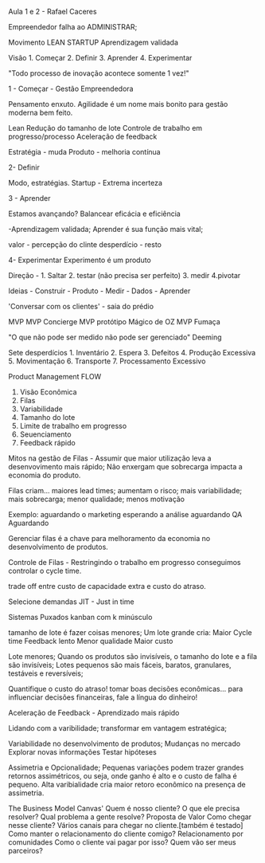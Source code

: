 Aula 1 e 2 - Rafael Caceres

 Empreendedor falha ao ADMINISTRAR;

 Movimento LEAN STARTUP
    Aprendizagem validada

Visão
    1. Começar
    2. Definir
    3. Aprender
    4. Experimentar

"Todo processo de inovação acontece somente 1 vez!"

1 - Começar - Gestão Empreendedora

Pensamento enxuto. Agilidade é um nome mais bonito para gestão moderna bem feito.

Lean
    Redução do tamanho de lote
    Controle de trabalho em progresso/processo
    Aceleração de feedback

Estratégia - muda
Produto - melhoria contínua

2- Definir

Modo, estratégias. 
Startup - Extrema incerteza

3 - Aprender

Estamos avançando?
Balancear eficácia e eficiência

-Aprendizagem validada; Aprender é sua função mais vital;

valor - percepção do clinte
desperdício - resto

4- Experimentar
    Experimento é um produto

Direção - 1. Saltar 2. testar (não precisa ser perfeito) 3. medir 4.pivotar

Ideias - Construir - Produto - Medir - Dados - Aprender

'Conversar com os clientes' - saia do prédio

MVP
    MVP Concierge
    MVP protótipo
    Mágico de OZ
    MVP Fumaça

"O que não pode ser medido não pode ser gerenciado" Deeming

Sete desperdícios
    1. Inventário
    2. Espera
    3. Defeitos
    4. Produção Excessiva
    5. Movimentação
    6. Transporte
    7. Processamento Excessivo

Product Management FLOW

1. Visão Econômica
2. Filas
3. Variabilidade
4. Tamanho do lote
5. Limite de trabalho em progresso
6. Seuenciamento
7. Feedback rápido

Mitos na gestão de Filas - Assumir que maior utilização leva a desenvovimento mais rápido;
Não enxergam que sobrecarga impacta a economia do produto.

Filas criam... maiores lead times; aumentam o risco; mais variabilidade; mais sobrecarga; menor qualidade; menos motivação

Exemplo:
aguardando o marketing
esperando a análise
aguardando QA
Aguardando

Gerenciar filas é a chave para melhoramento da economia no desenvolvimento de produtos.

Controle de Filas - Restringindo o trabalho em progresso conseguimos controlar o cycle time.

trade off entre custo de capacidade extra e custo do atraso.

Selecione demandas JIT - Just in time

Sistemas Puxados
kanban com k minúsculo

tamanho de lote é fazer coisas menores;
    Um lote grande cria:
        Maior Cycle time
        Feedback lento
        Menor qualidade
        Maior custo

Lote menores; Quando os produtos são invisíveis, o tamanho do lote e a fila são invisíveis;
Lotes pequenos são mais fáceis, baratos, granulares, testáveis e reversíveis;

Quantifique o custo do atraso!
tomar boas decisões econômicas... para influenciar decisões financeiras, fale a língua do dinheiro!

Aceleração de Feedback - Aprendizado mais rápido

Lidando com  a varibilidade; transformar em vantagem estratégica;

Variabilidade no desenvolvimento de produtos;
    Mudanças no mercado
    Explorar novas informações
    Testar hipóteses

Assimetria e Opcionalidade;
    Pequenas variações podem trazer grandes retornos assimétricos, ou seja, onde ganho é alto e o custo de falha é pequeno.
    Alta varibialidade cria maior retoro econômico na presença de assimetria.

The Business Model Canvas'
    Quem é nosso cliente?
    O que ele precisa resolver?
    Qual problema a gente resolve?
    Proposta de Valor
    Como chegar nesse cliente?
    Vários canais para chegar no cliente.[também é testado]
    Como manter o relacionamento do cliente comigo? Relacionamento por comunidades
    Como o cliente vai pagar por isso?
    Quem vão ser meus parceiros?
    







